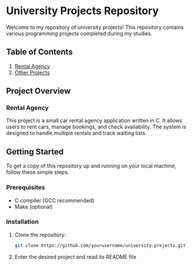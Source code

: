 # University Projects Repository

Welcome to my repository of university projects! This repository contains various programming projects completed during my studies.

## Table of Contents
1. [Rental Agency](./rental_agency)
2. [Other Projects](#)

## Project Overview

### Rental Agency
This project is a small car rental agency application written in C. It allows users to rent cars, manage bookings, and check availability. The system is designed to handle multiple rentals and track waiting lists.

## Getting Started

To get a copy of this repository up and running on your local machine, follow these simple steps.

### Prerequisites
- C compiler (GCC recommended)
- Make (optional)

### Installation
1. Clone the repository:
   ```bash
   git clone https://github.com/yourusername/university-projects.git
2. Enter the desired project and read its README file
